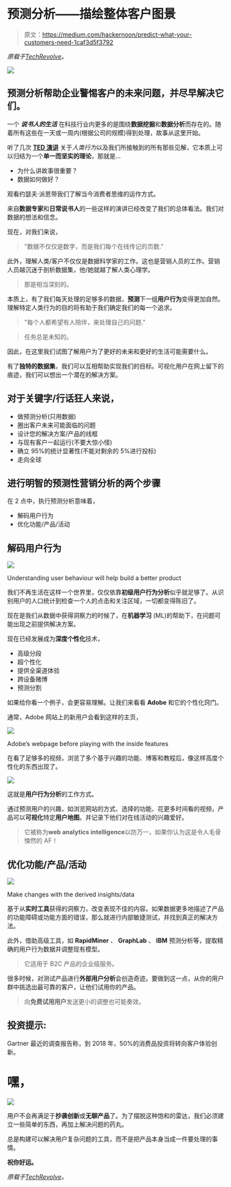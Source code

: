 # 预测分析——描绘整体客户图景

> 原文：<https://medium.com/hackernoon/predict-what-your-customers-need-1caf3d5f3792>

*原载于*[*TechRevolve*](https://www.techrevolve.com/predictive-analytics%E2%80%8A-how-to-paint-the-holistic-customer-picture/)*。*

![](img/8b1609e02220346e9d8d8429a24f39c0.png)

## 预测分析帮助企业警惕客户的未来问题，并尽早解决它们。

一个 ***说书人的生活*** 在科技行业内更多的是围绕**数据挖掘**和**数据分析**而存在的。随着所有这些在一天或一周内(根据公司的规模)得到处理，故事从这里开始。

听了几次 [**TED 演讲**](https://www.google.co.in/url?sa=t&rct=j&q=&esrc=s&source=web&cd=4&cad=rja&uact=8&ved=0ahUKEwjoicCUlvfWAhUjS48KHa-oD2cQtwIIPDAD&url=https%3A%2F%2Fwww.ted.com%2Ftalks%2Fjoseph_pine_on_what_consumers_want&usg=AOvVaw14lifGjbQFrkc523gIYQgM) 关于*人类行为*以及我们所接触到的所有那些见解，它本质上可以归结为一个**单一而坚实的理论**，那就是…

*   为什么讲故事很重要？
*   数据如何做好？

观看约瑟夫·派恩带我们了解当今消费者思维的运作方式。

来自**数据专家**和**日常说书人**的一些这样的演讲已经改变了我们的总体看法。我们对数据的想法和信念。

现在，对我们来说，

> "数据不仅仅是数字，而是我们每个在线传记的页数."

此外，理解人类/客户不仅仅是数据科学家的工作。这也是营销人员的工作。营销人员越沉迷于剖析数据集，他/她就越了解人类心理学。

> 那是相当深刻的。

本质上，有了我们每天处理的足够多的数据，**预测**下一组**用户行为**变得更加自然。理解特定人类行为的目的将有助于我们确定我们的每一个追求。

> "每个人都希望有人陪伴，来处理自己的问题."

> 任务总是未知的。

因此，在这里我们试图了解用户为了更好的未来和更好的生活可能需要什么。

有了**独特的数据集**，我们可以互相帮助实现我们的目标。可视化用户在网上留下的痕迹，我们可以想出一个潜在的解决方案。

## 对于关键字/行话狂人来说，

*   做预测分析(只用数据)
*   圈出客户未来可能面临的问题
*   设计您的解决方案/产品的线框
*   与现有客户一起运行(不要大惊小怪)
*   确立 95%的统计显著性(不能对剩余的 5%进行投标)
*   走向全球

## 进行明智的预测性营销分析的两个步骤

在 2 点中，执行预测分析意味着，

*   解码用户行为
*   优化功能/产品/活动

## 解码用户行为

![](img/af55b8b9e8f50f84462d87efd1269489.png)

Understanding user behaviour will help build a better product

我们不再生活在这样一个世界里，仅仅依靠**初级用户行为分析**似乎就足够了。从识别用户的人口统计到检查一个人的点击和关注区域，一切都变得陈旧了。

现在是我们从数据中获得洞察力的时候了，在**机器学习** (ML)的帮助下，在问题可能出现之前提供解决方案。

现在已经发展成为**深度个性化**技术，

*   高级分段
*   超个性化
*   提供全渠道体验
*   跨设备赌博
*   预测分割

如果给你看一个例子，会更容易理解。让我们来看看 **Adobe** 和它的个性化窍门。

通常，Adobe 网站上的新用户会看到这样的主页，

![](img/369db4f0d5ae3267398714e483546ad0.png)

Adobe’s webpage before playing with the inside features

在看了足够多的视频，浏览了多个基于兴趣的功能、博客和教程后，像这样高度个性化的东西出现了。

![](img/316723e51a5223d0bcc6a22b91ab2ae6.png)

这就是**用户行为分析**的工作方式。

通过预测用户的兴趣，如浏览网站的方式、选择的功能、花更多时间看的视频，产品可以**可视化**特定**用户地图**。并记录下他们对在线活动的兴趣爱好。

> 它被称为**web analytics intelligence**以防万一，如果你认为这是令人毛骨悚然的 AF！

## 优化功能/产品/活动

![](img/113a1a489aadc230df29833c9f5fadec.png)

Make changes with the derived insights/data

基于从**实时工具**获得的洞察力，改变表现不佳的内容。如果数据更多地描述了产品的功能障碍或功能方面的错误，那么就进行内部敏捷测试，并找到真正的解决方法。

此外，借助高级工具，如 **RapidMiner** 、 **GraphLab** 、 **IBM** 预测分析等，提取精确的用户行为数据并调整现有模型。

> 它适用于 B2C 产品的企业级服务。

很多时候，对测试产品进行**外部用户分析**会创造奇迹。要做到这一点，从你的用户群中挑选出最可靠的客户，让他们试用你的产品。

> 向**免费试用用户**发送更小的调整也可能奏效。

## 投资提示:

Gartner 最近的调查报告称，到 2018 年，50%的消费品投资将转向客户体验创新。

# 嘿，

![](img/48023514dea0bf5d05b753194d8fa1ad.png)

用户不会再满足于**抄袭创新**或**无聊产品**了。为了摆脱这种饱和的雷达，我们必须建立一些简单的东西，再加上解决问题的药丸。

总是构建可以解决用户复杂问题的工具，而不是把产品本身当成一件要处理的事情。

**祝你好运。**

*原载于*[*TechRevolve*](https://www.techrevolve.com/predictive-analytics%E2%80%8A-how-to-paint-the-holistic-customer-picture/)*。*
